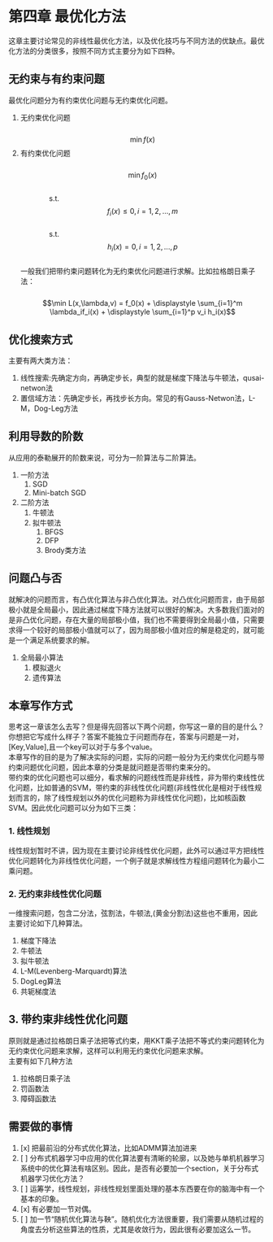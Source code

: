 # 第四章 最优化方法

这章主要讨论常见的非线性最优化方法，以及优化技巧与不同方法的优缺点。最优化方法的分类很多，按照不同方式主要分为如下四种。

## 无约束与有约束问题

最优化问题分为有约束优化问题与无约束优化问题。  
1. 无约束优化问题  
    $$\min f(x)$$  
2. 有约束优化问题  
    $$\min f_0(x)$$  
    s.t. $$f_i(x) \le 0, i=1,2,...,m$$  
    s.t. $$h_i(x) = 0, i=1,2,...,p$$  
一般我们把带约束问题转化为无约束优化问题进行求解。比如拉格朗日乘子法：  
   $$\min L(x,\lambda,v) = f_0(x) + \displaystyle \sum_{i=1}^m \lambda_if_i(x) + \displaystyle \sum_{i=1}^p v_i h_i(x)$$

## 优化搜索方式

主要有两大类方法：  
1. 线性搜索:先确定方向，再确定步长，典型的就是梯度下降法与牛顿法，qusai-netwon法  
2. 置信域方法：先确定步长，再找步长方向。常见的有Gauss-Netwon法，L-M，Dog-Leg方法

## 利用导数的阶数

从应用的泰勒展开的阶数来说，可分为一阶算法与二阶算法。

1. 一阶方法
   1. SGD
   2. Mini-batch SGD
2. 二阶方法
   1. 牛顿法
   2. 拟牛顿法
      1. BFGS
      2. DFP
      3. Brody类方法

## 问题凸与否

就解决的问题而言，有凸优化算法与非凸优化算法。对凸优化问题而言，由于局部极小就是全局最小，因此通过梯度下降方法就可以很好的解决。大多数我们面对的是非凸优化问题，存在大量的局部极小值，我们也不需要得到全局最小值，只需要求得一个较好的局部极小值就可以了，因为局部极小值对应的解是稳定的，就可能是一个满足系统要求的解。  
1. 全局最小算法  
   1. 模拟退火  
   2. 遗传算法

## 本章写作方式

思考这一章该怎么去写？但是得先回答以下两个问题，你写这一章的目的是什么？你想把它写成什么样子？答案不能独立于问题而存在，答案与问题是一对，\[Key,Value\],且一个key可以对于与多个value。  
本章写作的目的是为了解决实际的问题，实际的问题一般分为无约束优化问题与带约束问题优化问题，因此本章的分类是就问题是否带约束来分的。  
带约束的优化问题也可以细分，看求解的问题线性而是非线性，非为带约束线性优化问题，比如普通的SVM，带约束的非线性优化问题\(非线性优化是相对于线性规划而言的，除了线性规划以外的优化问题称为非线性优化问题\)，比如核函数SVM。因此优化问题可以分为如下三类：

### 1. 线性规划

线性规划暂时不讲，因为现在主要讨论非线性优化问题，此外可以通过平方把线性优化问题转化为非线性优化问题，一个例子就是求解线性方程组问题转化为最小二乘问题。

### 2. 无约束非线性优化问题

一维搜索问题，包含二分法，弦割法，牛顿法,\(黄金分割法\)这些也不重用，因此主要讨论如下几种算法。  
1. 梯度下降法  
2. 牛顿法  
3. 拟牛顿法  
4. L-M\(Levenberg-Marquardt\)算法  
5. DogLeg算法  
6. 共轭梯度法

## 3. 带约束非线性优化问题

原则就是通过拉格朗日乘子法把等式约束，用KKT乘子法把不等式约束问题转化为无约束优化问题来求解，这样可以利用无约束优化问题来求解。  
主要有如下几种方法  
1. 拉格朗日乘子法  
2. 罚函数法  
3. 障碍函数法

## 需要做的事情

1. [x] 把最前沿的分布式优化算法，比如ADMM算法加进来
2. [ ] 分布式机器学习中应用的优化算法要有清晰的轮廓，以及她与单机机器学习系统中的优化算法有啥区别。因此，是否有必要加一个section，关于分布式机器学习优化方法？
3. [ ] 运筹学，线性规划，非线性规划里面处理的基本东西要在你的脑海中有一个基本的印象。
4. [x] 有必要加一节对偶。
5. [ ] 加一节“随机优化算法与鞅”。随机优化方法很重要，我们需要从随机过程的角度去分析这些算法的性质，尤其是收敛行为，因此很有必要加这么一节。  

[^1]: 刘铁岩 《分布式机器学习--算法，理论与实战》
[^2]: Jean Walrand 《EECS应用概率论》


